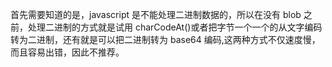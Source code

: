 首先需要知道的是，javascript 是不能处理二进制数据的，所以在没有 blob 之前，处理二进制的方式就是试用 charCodeAt()或者把字节一个一个的从文字编码转为二进制，还有就是可以把二进制转为 base64 编码,这两种方式不仅速度慢，而且容易出错，因此不推荐。
